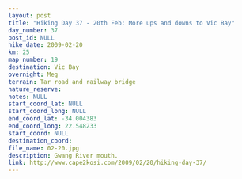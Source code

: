 ```yaml
---
layout: post
title: "Hiking Day 37 - 20th Feb: More ups and downs to Vic Bay"
day_number: 37
post_id: NULL
hike_date: 2009-02-20
km: 25
map_number: 19
destination: Vic Bay
overnight: Meg
terrain: Tar road and railway bridge
nature_reserve: 
notes: NULL
start_coord_lat: NULL
start_coord_long: NULL
end_coord_lat: -34.004383
end_coord_long: 22.548233
start_coord: NULL
destination_coord: 
file_name: 02-20.jpg
description: Gwang River mouth.
link: http://www.cape2kosi.com/2009/02/20/hiking-day-37/
---
```


